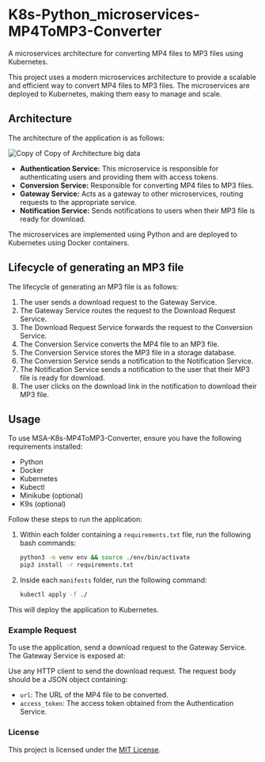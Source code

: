 # K8s-Python_microservices-MP4ToMP3-Converter

A microservices architecture for converting MP4 files to MP3 files using Kubernetes.

This project uses a modern microservices architecture to provide a scalable and efficient way to convert MP4 files to MP3 files. The microservices are deployed to Kubernetes, making them easy to manage and scale.

## Architecture

The architecture of the application is as follows:

![Copy of Copy of Architecture big data](https://github.com/amalennajar/kubernetes-microservices/assets/121998001/983d0648-c158-4c59-959d-181c19d50644)

- **Authentication Service:** This microservice is responsible for authenticating users and providing them with access tokens.
- **Conversion Service:** Responsible for converting MP4 files to MP3 files.
- **Gateway Service:** Acts as a gateway to other microservices, routing requests to the appropriate service.
- **Notification Service:** Sends notifications to users when their MP3 file is ready for download.

The microservices are implemented using Python and are deployed to Kubernetes using Docker containers.

## Lifecycle of generating an MP3 file

The lifecycle of generating an MP3 file is as follows:

1. The user sends a download request to the Gateway Service.
2. The Gateway Service routes the request to the Download Request Service.
3. The Download Request Service forwards the request to the Conversion Service.
4. The Conversion Service converts the MP4 file to an MP3 file.
5. The Conversion Service stores the MP3 file in a storage database.
6. The Conversion Service sends a notification to the Notification Service.
7. The Notification Service sends a notification to the user that their MP3 file is ready for download.
8. The user clicks on the download link in the notification to download their MP3 file.

## Usage

To use MSA-K8s-MP4ToMP3-Converter, ensure you have the following requirements installed:

- Python
- Docker
- Kubernetes
- Kubectl
- Minikube (optional)
- K9s (optional)

Follow these steps to run the application:

1. Within each folder containing a `requirements.txt` file, run the following bash commands:

    ```bash
    python3 -m venv env && source ./env/bin/activate
    pip3 install -r requirements.txt
    ```

2. Inside each `manifests` folder, run the following command:

    ```bash
    kubectl apply -f ./
    ```

This will deploy the application to Kubernetes.

### Example Request

To use the application, send a download request to the Gateway Service. The Gateway Service is exposed at:


Use any HTTP client to send the download request. The request body should be a JSON object containing:

- `url`: The URL of the MP4 file to be converted.
- `access_token`: The access token obtained from the Authentication Service.

### License

This project is licensed under the [MIT License](LICENSE).
